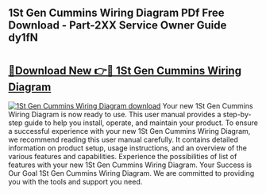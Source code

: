 ## 1St Gen Cummins Wiring Diagram PDf Free Download - Part-2XX Service Owner Guide dy1fN

# <h2><a href="http://dfk3u7d.blite.top/?on=1St+Gen+Cummins+Wiring+Diagram">🔗Download New 👉🔴 1St Gen Cummins Wiring Diagram</a></h2>

[![1St Gen Cummins Wiring Diagram download](https://i.imgur.com/lujVjoI.png)](http://dfk3u7d.blite.top/?on=1St+Gen+Cummins+Wiring+Diagram)
Your new 1St Gen Cummins Wiring Diagram is now ready to use. This user manual provides a step-by-step guide to help you install, operate, and maintain your product. To ensure a successful experience with your new 1St Gen Cummins Wiring Diagram, we recommend reading this user manual carefully. It contains detailed information on product setup, usage instructions, and an overview of the various features and capabilities. Experience the possibilities of list of features with your new 1St Gen Cummins Wiring Diagram. Your Success is Our Goal 1St Gen Cummins Wiring Diagram. We are committed to providing you with the tools and support you need.
